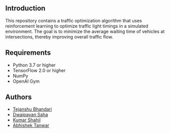 ## Introduction
This repository contains a traffic optimization algorithm that uses reinforcement learning to optimize traffic light timings in a simulated environment. The goal is to minimize the average waiting time of vehicles at intersections, thereby improving overall traffic flow.
## Requirements
- Python 3.7 or higher
- TensorFlow 2.0 or higher
- NumPy
- OpenAI Gym
## Authors
- [Tejanshu Bhandari](https://github.com/TLxGHOST)
- [Dwaipayan Saha](https://github.com/VaricelaZoster)
- [Kumar Shahil](https://github.com/hithisthat)
- [Abhishek Tanwar](https://github.com/ABHITANWAR26)

